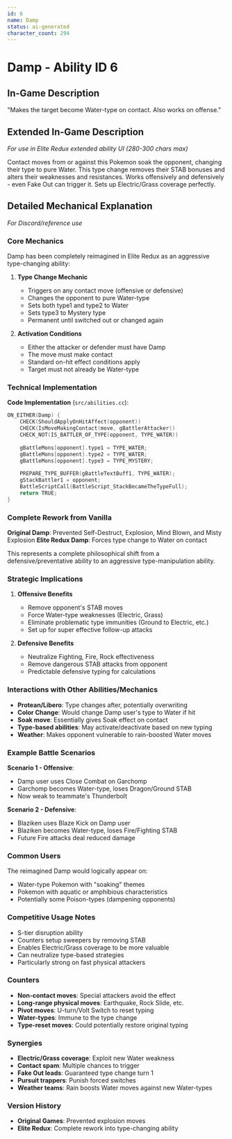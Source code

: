 ```yaml
---
id: 6
name: Damp
status: ai-generated
character_count: 294
---
```


# Damp - Ability ID 6

## In-Game Description
"Makes the target become Water-type on contact. Also works on offense."

## Extended In-Game Description
*For use in Elite Redux extended ability UI (280-300 chars max)*

Contact moves from or against this Pokemon soak the opponent, changing their type to pure Water. This type change removes their STAB bonuses and alters their weaknesses and resistances. Works offensively and defensively - even Fake Out can trigger it. Sets up Electric/Grass coverage perfectly.

## Detailed Mechanical Explanation
*For Discord/reference use*

### Core Mechanics
Damp has been completely reimagined in Elite Redux as an aggressive type-changing ability:

1. **Type Change Mechanic**
   - Triggers on any contact move (offensive or defensive)
   - Changes the opponent to pure Water-type
   - Sets both type1 and type2 to Water
   - Sets type3 to Mystery type
   - Permanent until switched out or changed again

2. **Activation Conditions**
   - Either the attacker or defender must have Damp
   - The move must make contact
   - Standard on-hit effect conditions apply
   - Target must not already be Water-type

### Technical Implementation

**Code Implementation** (`src/abilities.cc`):
```cpp
ON_EITHER(Damp) {
    CHECK(ShouldApplyOnHitAffect(opponent))
    CHECK(IsMoveMakingContact(move, gBattlerAttacker))
    CHECK_NOT(IS_BATTLER_OF_TYPE(opponent, TYPE_WATER))
    
    gBattleMons[opponent].type1 = TYPE_WATER;
    gBattleMons[opponent].type2 = TYPE_WATER;
    gBattleMons[opponent].type3 = TYPE_MYSTERY;
    
    PREPARE_TYPE_BUFFER(gBattleTextBuff1, TYPE_WATER);
    gStackBattler1 = opponent;
    BattleScriptCall(BattleScript_StackBecameTheTypeFull);
    return TRUE;
}
```

### Complete Rework from Vanilla
**Original Damp**: Prevented Self-Destruct, Explosion, Mind Blown, and Misty Explosion
**Elite Redux Damp**: Forces type change to Water on contact

This represents a complete philosophical shift from a defensive/preventative ability to an aggressive type-manipulation ability.

### Strategic Implications

1. **Offensive Benefits**
   - Remove opponent's STAB moves
   - Force Water-type weaknesses (Electric, Grass)
   - Eliminate problematic type immunities (Ground to Electric, etc.)
   - Set up for super effective follow-up attacks

2. **Defensive Benefits**
   - Neutralize Fighting, Fire, Rock effectiveness
   - Remove dangerous STAB attacks from opponent
   - Predictable defensive typing for calculations

### Interactions with Other Abilities/Mechanics
- **Protean/Libero**: Type changes after, potentially overwriting
- **Color Change**: Would change Damp user's type to Water if hit
- **Soak move**: Essentially gives Soak effect on contact
- **Type-based abilities**: May activate/deactivate based on new typing
- **Weather**: Makes opponent vulnerable to rain-boosted Water moves

### Example Battle Scenarios

**Scenario 1 - Offensive**:
- Damp user uses Close Combat on Garchomp
- Garchomp becomes Water-type, loses Dragon/Ground STAB
- Now weak to teammate's Thunderbolt

**Scenario 2 - Defensive**:
- Blaziken uses Blaze Kick on Damp user
- Blaziken becomes Water-type, loses Fire/Fighting STAB
- Future Fire attacks deal reduced damage

### Common Users
The reimagined Damp would logically appear on:
- Water-type Pokemon with "soaking" themes
- Pokemon with aquatic or amphibious characteristics
- Potentially some Poison-types (dampening opponents)

### Competitive Usage Notes
- S-tier disruption ability
- Counters setup sweepers by removing STAB
- Enables Electric/Grass coverage to be more valuable
- Can neutralize type-based strategies
- Particularly strong on fast physical attackers

### Counters
- **Non-contact moves**: Special attackers avoid the effect
- **Long-range physical moves**: Earthquake, Rock Slide, etc.
- **Pivot moves**: U-turn/Volt Switch to reset typing
- **Water-types**: Immune to the type change
- **Type-reset moves**: Could potentially restore original typing

### Synergies
- **Electric/Grass coverage**: Exploit new Water weakness
- **Contact spam**: Multiple chances to trigger
- **Fake Out leads**: Guaranteed type change turn 1
- **Pursuit trappers**: Punish forced switches
- **Weather teams**: Rain boosts Water moves against new Water-types

### Version History
- **Original Games**: Prevented explosion moves
- **Elite Redux**: Complete rework into type-changing ability